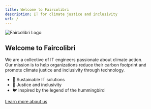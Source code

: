 ```yaml
---
title: Welcome to Faircolibri
description: IT for climate justice and inclusivity
url: /
---
```


![Faircolibri Logo](/images/faircolibri-logo-text-small.png)

## Welcome to Faircolibri

We are a collective of IT engineers passionate about climate action.  
Our mission is to help organizations reduce their carbon footprint and promote climate justice and inclusivity through technology.

- 🌱 Sustainable IT solutions
- 🤝 Justice and inclusivity
- 🐦 Inspired by the legend of the hummingbird

[Learn more about us](/about/)